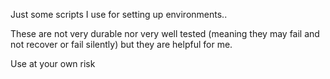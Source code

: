 Just some scripts I use for setting up environments.. 

These are not very durable nor very well tested (meaning they may fail and not recover or fail silently) but they are helpful for me. 

Use at your own risk

